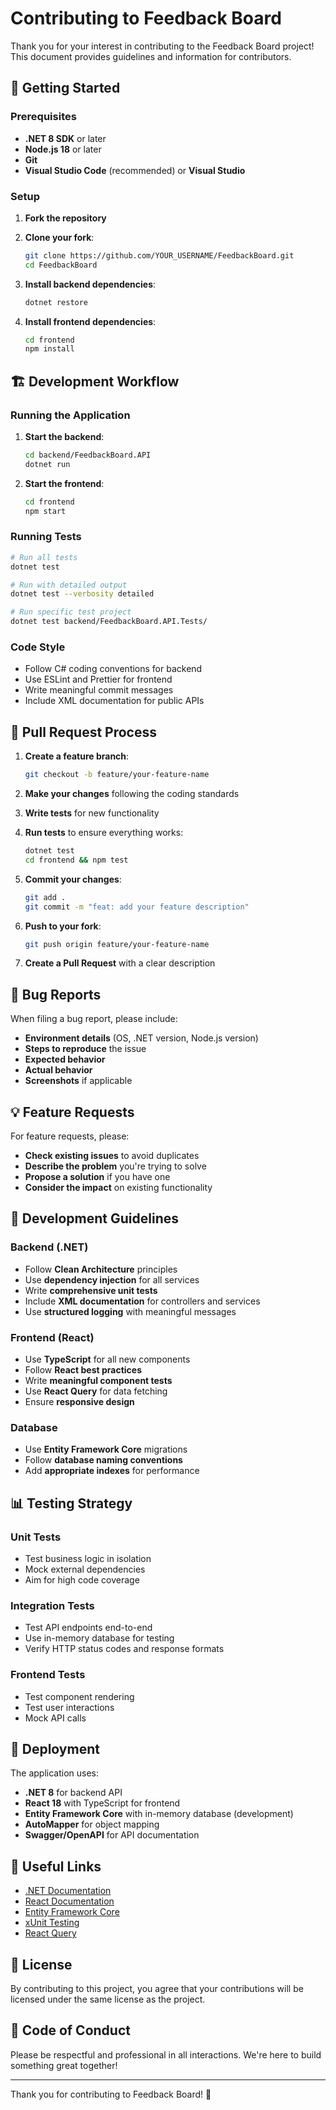 # Contributing to Feedback Board

Thank you for your interest in contributing to the Feedback Board project! This document provides guidelines and information for contributors.

## 🚀 Getting Started

### Prerequisites

- **.NET 8 SDK** or later
- **Node.js 18** or later
- **Git**
- **Visual Studio Code** (recommended) or **Visual Studio**

### Setup

1. **Fork the repository**
2. **Clone your fork**:
   ```bash
   git clone https://github.com/YOUR_USERNAME/FeedbackBoard.git
   cd FeedbackBoard
   ```

3. **Install backend dependencies**:
   ```bash
   dotnet restore
   ```

4. **Install frontend dependencies**:
   ```bash
   cd frontend
   npm install
   ```

## 🏗 Development Workflow

### Running the Application

1. **Start the backend**:
   ```bash
   cd backend/FeedbackBoard.API
   dotnet run
   ```

2. **Start the frontend**:
   ```bash
   cd frontend
   npm start
   ```

### Running Tests

```bash
# Run all tests
dotnet test

# Run with detailed output
dotnet test --verbosity detailed

# Run specific test project
dotnet test backend/FeedbackBoard.API.Tests/
```

### Code Style

- Follow C# coding conventions for backend
- Use ESLint and Prettier for frontend
- Write meaningful commit messages
- Include XML documentation for public APIs

## 📝 Pull Request Process

1. **Create a feature branch**:
   ```bash
   git checkout -b feature/your-feature-name
   ```

2. **Make your changes** following the coding standards

3. **Write tests** for new functionality

4. **Run tests** to ensure everything works:
   ```bash
   dotnet test
   cd frontend && npm test
   ```

5. **Commit your changes**:
   ```bash
   git add .
   git commit -m "feat: add your feature description"
   ```

6. **Push to your fork**:
   ```bash
   git push origin feature/your-feature-name
   ```

7. **Create a Pull Request** with a clear description

## 🐛 Bug Reports

When filing a bug report, please include:

- **Environment details** (OS, .NET version, Node.js version)
- **Steps to reproduce** the issue
- **Expected behavior**
- **Actual behavior**
- **Screenshots** if applicable

## 💡 Feature Requests

For feature requests, please:

- **Check existing issues** to avoid duplicates
- **Describe the problem** you're trying to solve
- **Propose a solution** if you have one
- **Consider the impact** on existing functionality

## 🔧 Development Guidelines

### Backend (.NET)

- Follow **Clean Architecture** principles
- Use **dependency injection** for all services
- Write **comprehensive unit tests**
- Include **XML documentation** for controllers and services
- Use **structured logging** with meaningful messages

### Frontend (React)

- Use **TypeScript** for all new components
- Follow **React best practices**
- Write **meaningful component tests**
- Use **React Query** for data fetching
- Ensure **responsive design**

### Database

- Use **Entity Framework Core** migrations
- Follow **database naming conventions**
- Add **appropriate indexes** for performance

## 📊 Testing Strategy

### Unit Tests
- Test business logic in isolation
- Mock external dependencies
- Aim for high code coverage

### Integration Tests
- Test API endpoints end-to-end
- Use in-memory database for testing
- Verify HTTP status codes and response formats

### Frontend Tests
- Test component rendering
- Test user interactions
- Mock API calls

## 🚀 Deployment

The application uses:
- **.NET 8** for backend API
- **React 18** with TypeScript for frontend
- **Entity Framework Core** with in-memory database (development)
- **AutoMapper** for object mapping
- **Swagger/OpenAPI** for API documentation

## 🔗 Useful Links

- [.NET Documentation](https://docs.microsoft.com/en-us/dotnet/)
- [React Documentation](https://reactjs.org/docs/)
- [Entity Framework Core](https://docs.microsoft.com/en-us/ef/core/)
- [xUnit Testing](https://xunit.net/)
- [React Query](https://tanstack.com/query/)

## 📜 License

By contributing to this project, you agree that your contributions will be licensed under the same license as the project.

## 🤝 Code of Conduct

Please be respectful and professional in all interactions. We're here to build something great together!

---

Thank you for contributing to Feedback Board! 🎉

